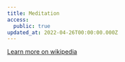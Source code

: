 ```yaml
---
title: Meditation
access:
  public: true
updated_at: 2022-04-26T00:00:00.000Z
---
```


[Learn more on wikipedia](https://en.wikipedia.org/wiki/Meditation)
